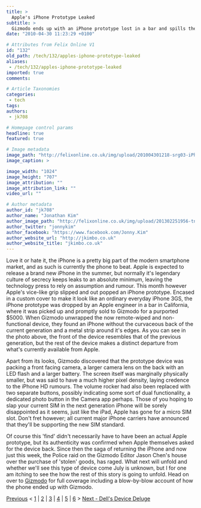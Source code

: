 ```yaml
---
title: >
  Apple's iPhone Prototype Leaked
subtitle: >
  Gizmodo ends up with an iPhone prototype lost in a bar and spills the details
date: "2010-04-30 11:23:29 +0100"

# Attributes from Felix Online V1
id: "132"
old_path: /tech/132/apples-iphone-prototype-leaked
aliases:
 - /tech/132/apples-iphone-prototype-leaked
imported: true
comments:

# Article Taxonomies
categories:
 - tech
tags:
authors:
 - jk708

# Homepage control params
headline: true
featured: true

# Image metadata
image_path: "http://felixonline.co.uk/img/upload/201004301218-srg03-iPhonePr.jpg"
image_caption: >

image_width: "1024"
image_height: "707"
image_attribution: ""
image_attribution_link: ""
video_url: ""

# Author metadata
author_id: "jk708"
author_name: "Jonathan Kim"
author_image_path: "http://felixonline.co.uk/img/upload/201302251956-tna08-scary-clown-043.jpg"
author_twitter: "jonnykim"
author_facebook: "https://www.facebook.com/Jonny.Kim"
author_website_url: "http://jkimbo.co.uk"
author_website_title: "jkimbo.co.uk"
---
```


Love it or hate it, the iPhone is a pretty big part of the modern smartphone market, and as such is currently the phone to beat. Apple is expected to release a brand new iPhone in the summer, but normally it's legendary culture of secrecy keeps leaks to an absolute minimum, leaving the technology press to rely on assumption and rumour. This month however Apple's vice-like grip slipped and out popped an iPhone prototype. Encased in a custom cover to make it look like an ordinary everyday iPhone 3GS, the iPhone prototype was dropped by an Apple engineer in a bar in California, where it was picked up and promptly sold to Gizmodo for a purported $5000. When Gizmodo unwrapped the now remote-wiped and non-functional device, they found an iPhone without the curvaceous back of the current generation and a metal strip around it's edges. As you can see in the photo above, the front of the device resembles that of the previous generation, but the rest of the device makes a distinct departure from what's currently available from Apple.

Apart from its looks, Gizmodo discovered that the prototype device was packing a front facing camera, a larger camera lens on the back with an LED flash and a larger battery. The screen itself was marginally physically smaller, but was said to have a much higher pixel density, laying credence to the iPhone HD rumours. The volume rocker had also been replaced with two separate buttons, possibly indicating some sort of dual functionality, a dedicated photo button in the Camera app perhaps. Those of you hoping to slap your current SIM in the next generation iPhone will be sorely disappointed as it seems, just like the iPad, Apple has gone for a micro SIM slot. Don't fret however; all current major iPhone carriers have announced that they'll be supporting the new SIM standard.

Of course this 'find' didn't necessarily have to have been an actual Apple prototype, but its authenticity was confirmed when Apple themselves asked for the device back. Since then the saga of returning the iPhone and now just this week, the Police raid on the Gizmodo Editor Jason Chen's house over the purchase of 'stolen' goods, has raged. What next will unfold and whether we'll see this type of device come July is unknown, but I for one am itching to see the how the rest of this story is going to unfold. Head on over to [Gizmodo](http://gizmodo.com/5520471/the-tale-of-apples-next-iphone) for full coverage including a blow-by-blow account of how the phone ended up with Gizmodo.

[Previous](http://felixonline.co.uk/?article=131) < [1](http://felixonline.co.uk/?article=129) | [2](http://felixonline.co.uk/?article=130) | [3](http://felixonline.co.uk/?article=131) | [4](http://felixonline.co.uk/?article=132) | [5](http://felixonline.co.uk/?article=133) | [6](http://felixonline.co.uk/?article=134) > [Next - Dell's Device Deluge](http://felixonline.co.uk/?article=133)
